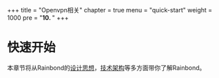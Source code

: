 +++
title = "Openvpn相关"
chapter = true
menu = "quick-start"
weight = 1000
pre = "<b>10. </b>"
+++

# 快速开始

本章节将从Rainbond的[设计思想](/architecture/design-concept/)，[技术架构](/architecture/architecture/)等多方面带你了解Rainbond。
